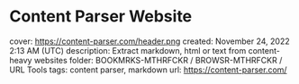 # Content Parser Website

cover: https://content-parser.com/header.png
created: November 24, 2022 2:13 AM (UTC)
description: Extract markdown, html or text from content-heavy websites
folder: BOOKMRKS-MTHRFCKR / BROWSR-MTHRFCKR / URL Tools
tags: content parser, markdown
url: https://content-parser.com/